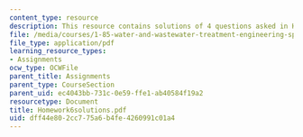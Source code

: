 ```yaml
---
content_type: resource
description: This resource contains solutions of 4 questions asked in Homework 6.
file: /media/courses/1-85-water-and-wastewater-treatment-engineering-spring-2006/dff44e802cc775a6b4fe4260991c01a4_Homework6solutions.pdf
file_type: application/pdf
learning_resource_types:
- Assignments
ocw_type: OCWFile
parent_title: Assignments
parent_type: CourseSection
parent_uid: ec4043bb-731c-0e59-ffe1-ab40584f19a2
resourcetype: Document
title: Homework6solutions.pdf
uid: dff44e80-2cc7-75a6-b4fe-4260991c01a4
---
```

